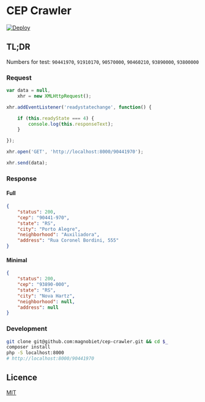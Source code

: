 # CEP Crawler

[![Deploy](https://www.herokucdn.com/deploy/button.svg)](https://heroku.com/deploy)

## TL;DR

Numbers for test: `90441970`, `91910170`, `90570000`, `90460210`, `93890000`, `93800000`

### Request

```javascript
var data = null,
	xhr = new XMLHttpRequest();

xhr.addEventListener('readystatechange', function() {

	if (this.readyState === 4) {
		console.log(this.responseText);
	}

});

xhr.open('GET', 'http://localhost:8000/90441970');

xhr.send(data);
```

### Response

#### Full

```json
{
	"status": 200,
	"cep": "90441-970",
	"state": "RS",
	"city": "Porto Alegre",
	"neighborhood": "Auxiliadora",
	"address": "Rua Coronel Bordini, 555"
}
```

#### Minimal

```json
{
	"status": 200,
	"cep": "93890-000",
	"state": "RS",
	"city": "Nova Hartz",
	"neighborhood": null,
	"address": null
}
```

### Development

```bash
git clone git@github.com:magnobiet/cep-crawler.git && cd $_
composer install
php -S localhost:8000
# http://localhost:8000/90441970
```

## Licence

[MIT](https://magno.mit-license.org/2017)
